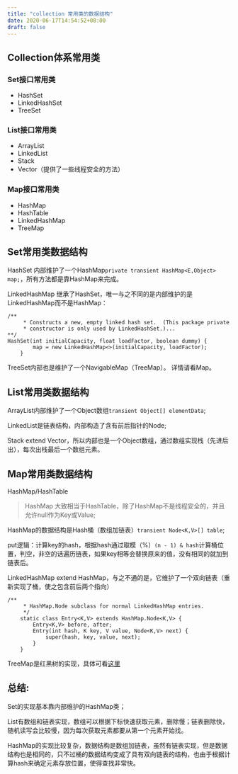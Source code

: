 ```yaml
---
title: "collection 常用类的数据结构"
date: 2020-06-17T14:54:52+08:00
draft: false
---
```


## Collection体系常用类

### Set接口常用类
* HashSet
* LinkedHashSet
* TreeSet

### List接口常用类
* ArrayList
* LinkedList
* Stack
* Vector（提供了一些线程安全的方法）

### Map接口常用类
* HashMap
* HashTable
* LinkedHashMap
* TreeMap

## Set常用类数据结构

HashSet 内部维护了一个HashMap`private transient HashMap<E,Object> map;`，所有方法都是靠HashMap来完成。

LinkedHashMap 继承了HashSet，唯一与之不同的是内部维护的是LinkedHashMap而不是HashMap：
``` 
/**
     * Constructs a new, empty linked hash set.  (This package private
     * constructor is only used by LinkedHashSet.)...
**/
HashSet(int initialCapacity, float loadFactor, boolean dummy) {
        map = new LinkedHashMap<>(initialCapacity, loadFactor);
    }
```

TreeSet内部也是维护了一个NavigableMap（TreeMap）。
详情请看Map。

## List常用类数据结构

ArrayList内部维护了一个Object数组`transient Object[] elementData`;

LinkedList是链表结构，内部构造了含有前后指针的Node;

Stack extend Vector，所以内部也是一个Object数组，通过数组实现栈（先进后出），每次出栈最后一个数组元素。

## Map常用类数据结构

HashMap/HashTable
> HashMap 大致相当于HashTable，除了HashMap不是线程安全的，并且允许null作为Key或Value;

HashMap的数据结构是Hash桶（数组加链表）`transient Node<K,V>[] table`;

put逻辑：计算key的hash，根据hash通过取模（%）`(n - 1) & hash`计算桶位置，判空，非空的话遍历链表，如果key相等会替换原来的值，没有相同的就加到链表后。

LinkedHashMap extend HashMap，与之不通的是，它维护了一个双向链表（重新实现了桶，使之包含前后两个指向）
```
/**
     * HashMap.Node subclass for normal LinkedHashMap entries.
     */
    static class Entry<K,V> extends HashMap.Node<K,V> {
        Entry<K,V> before, after;
        Entry(int hash, K key, V value, Node<K,V> next) {
            super(hash, key, value, next);
        }
    }
```

TreeMap是红黑树的实现，具体可看[这里](https://juejin.im/post/5be529a5f265da615704fd45)
‭

## 总结:
Set的实现基本靠内部维护的HashMap类；

List有数组和链表实现，数组可以根据下标快速获取元素，删除慢；链表删除快，随机读写会比较慢，因为每次获取元素都要从第一个元素开始找。

HashMap的实现比较复杂，数据结构是数组加链表，虽然有链表实现，但是数据结构也是相同的，只不过桶的数据结构变成了具有双向链表的结构，也由于根据计算hash来确定元素存放位置，使得查找非常快。